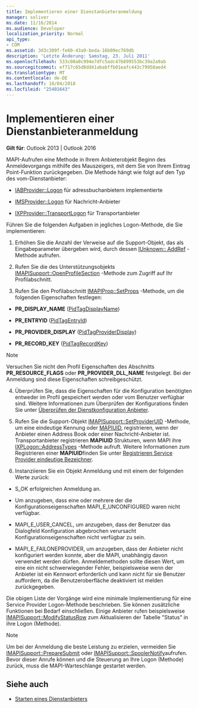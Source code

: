 ```yaml
---
title: Implementieren einer Dienstanbieteranmeldung
manager: soliver
ms.date: 11/16/2014
ms.audience: Developer
localization_priority: Normal
api_type:
- COM
ms.assetid: 3d3c309f-fe60-43a9-beda-16b09ec769db
description: 'Letzte Änderung: Samstag, 23. Juli 2011'
ms.openlocfilehash: 533c00a0c994e7dfc5adc476899553bc39a2a9ab
ms.sourcegitcommit: ef717c65d8dd41ababffb01eafc443c79950aed4
ms.translationtype: MT
ms.contentlocale: de-DE
ms.lasthandoff: 10/04/2018
ms.locfileid: "25401643"
---
```

# <a name="implementing-service-provider-logon"></a>Implementieren einer Dienstanbieteranmeldung

**Gilt für**: Outlook 2013 | Outlook 2016 
  
MAPI-Aufrufen eine Methode in Ihrem Anbieterobjekt Beginn des Anmeldevorgangs mithilfe des Mauszeigers, mit dem Sie von Ihrem Eintrag Point-Funktion zurückgegeben. Die Methode hängt wie folgt auf den Typ des vom-Dienstanbieter:
  
- [IABProvider::Logon](iabprovider-logon.md) für adressbuchanbietern implementierte 
    
- [IMSProvider::Logon](imsprovider-logon.md) für Nachricht-Anbieter 
    
- [IXPProvider::TransportLogon](ixpprovider-transportlogon.md) für Transportanbieter 
    
Führen Sie die folgenden Aufgaben in jegliches Logon-Methode, die Sie implementieren:
  
1. Erhöhen Sie die Anzahl der Verweise auf die Support-Objekt, das als Eingabeparameter übergeben wird, durch dessen [IUnknown:: AddRef](https://msdn.microsoft.com/library/ms691379%28v=VS.85%29.aspx) -Methode aufrufen. 
    
2. Rufen Sie die des Unterstützungsobjekts [IMAPISupport::OpenProfileSection](imapisupport-openprofilesection.md) -Methode zum Zugriff auf Ihr Profilabschnitt. 
    
3. Rufen Sie den Profilabschnitt [IMAPIProp::SetProps](imapiprop-setprops.md) -Methode, um die folgenden Eigenschaften festlegen: 
    
  - **PR_DISPLAY_NAME** ([PidTagDisplayName](pidtagdisplayname-canonical-property.md))
    
  - **PR_ENTRYID** ([PidTagEntryId](pidtagentryid-canonical-property.md))
    
  - **PR_PROVIDER_DISPLAY** ([PidTagProviderDisplay](pidtagproviderdisplay-canonical-property.md))
    
  - **PR_RECORD_KEY** ([PidTagRecordKey](pidtagrecordkey-canonical-property.md))
    
  > [!NOTE]
  > Versuchen Sie nicht den Profil Eigenschaften des Abschnitts **PR_RESOURCE_FLAGS** oder **PR_PROVIDER_DLL_NAME** festgelegt. Bei der Anmeldung sind diese Eigenschaften schreibgeschützt. 
  
4. Überprüfen Sie, dass die Eigenschaften für die Konfiguration benötigten entweder im Profil gespeichert werden oder vom Benutzer verfügbar sind. Weitere Informationen zum Überprüfen der Konfigurations finden Sie unter [Überprüfen der Dienstkonfiguration Anbieter](verifying-service-provider-configuration.md).
    
5. Rufen Sie die Support-Objekt [IMAPISupport::SetProviderUID](imapisupport-setprovideruid.md) -Methode, um eine eindeutige Kennung oder [MAPIUID](mapiuid.md), registrieren, wenn der Anbieter einen Address Book oder einer Nachricht-Anbieter ist. Transportanbieter registrieren **MAPIUID** Strukturen, wenn MAPI ihre [IXPLogon::AddressTypes](ixplogon-addresstypes.md) -Methode aufruft. Weitere Informationen zum Registrieren einer **MAPIUID**finden Sie unter [Registrieren Service Provider eindeutige Bezeichner](registering-service-provider-unique-identifiers.md).
    
6. Instanziieren Sie ein Objekt Anmeldung und mit einem der folgenden Werte zurück:
    
  - S_OK erfolgreichen Anmeldung an.
    
  - Um anzugeben, dass eine oder mehrere der die Konfigurationseigenschaften MAPI_E_UNCONFIGURED waren nicht verfügbar.
    
  - MAPI_E_USER_CANCEL, um anzugeben, dass der Benutzer das Dialogfeld Konfiguration abgebrochen verursacht Konfigurationseigenschaften nicht verfügbar zu sein.
    
  - MAPI_E_FAILONEPROVIDER, um anzugeben, dass der Anbieter nicht konfiguriert werden konnte, aber die MAPI, unabhängig davon verwendet werden dürfen. Anmeldemethoden sollte diesen Wert, um eine ein nicht schwerwiegender Fehler, beispielsweise wenn der Anbieter ist ein Kennwort erforderlich und kann nicht für sie Benutzer auffordern, da die Benutzeroberfläche deaktiviert ist melden zurückgegeben. 
    
Die obigen Liste der Vorgänge wird eine minimale Implementierung für eine Service Provider Logon-Methode beschrieben. Sie können zusätzliche Funktionen bei Bedarf einschließen. Einige Anbieter rufen beispielsweise [IMAPISupport::ModifyStatusRow](imapisupport-modifystatusrow.md) zum Aktualisieren der Tabelle "Status" in ihre Logon (Methode). 
  
> [!NOTE]
> Um bei der Anmeldung die beste Leistung zu erzielen, vermeiden Sie [IMAPISupport::PrepareSubmit](imapisupport-preparesubmit.md) oder [IMAPISupport::SpoolerNotify](imapisupport-spoolernotify.md)aufrufen. Bevor dieser Anrufe können und die Steuerung an Ihre Logon (Methode) zurück, muss die MAPI-Warteschlange gestartet werden. 
  
## <a name="see-also"></a>Siehe auch

- [Starten eines Dienstanbieters](starting-a-service-provider.md)

